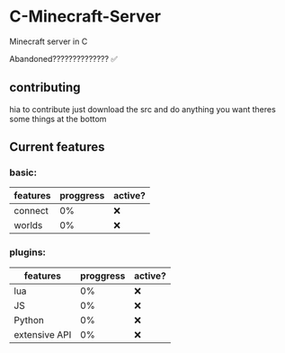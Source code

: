 # C-Minecraft-Server
Minecraft server in C

Abandoned?????????????? ✅

## contributing

hia to contribute just download the src and do anything you want theres some things at the bottom

## Current features

### basic:

| features | proggress | active? |
| -------- | --------- | ------- |
| connect | 0% | ❌ |
| worlds | 0% | ❌ |

### plugins:

| features | proggress | active? |
| -------- | --------- | ------- |
| lua | 0% | ❌ |
| JS | 0% | ❌ |
| Python | 0% | ❌ |
| extensive API | 0% | ❌ |
